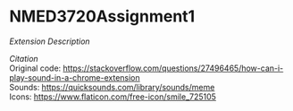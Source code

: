 # NMED3720Assignment1
*Extension Description*



*Citation*
<br>
Original code: https://stackoverflow.com/questions/27496465/how-can-i-play-sound-in-a-chrome-extension
<br>
Sounds: https://quicksounds.com/library/sounds/meme
<br>
Icons: https://www.flaticon.com/free-icon/smile_725105
